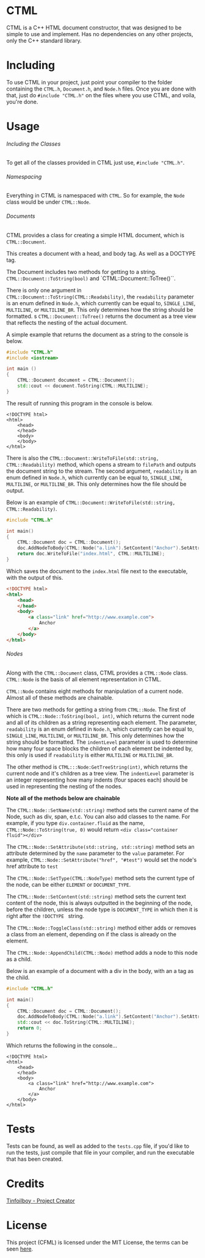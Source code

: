 # CTML

CTML is a C++ HTML document constructor, that was designed to be simple to use and implement. Has no dependencies on any other projects, only the C++ standard library.

# Including

To use CTML in your project, just point your compiler to the folder containing the `CTML.h`, `Document.h`, and `Node.h` files. Once you are done with that, just do `#include "CTML.h"` on the files where you use CTML, and voila, you're done.

# Usage

###### Including the Classes 

To get all of the classes provided in CTML just use, `#include "CTML.h"`.

###### Namespacing

Everything in CTML is namespaced with `CTML`. So for example, the `Node` class would be under `CTML::Node`.

###### Documents

CTML provides a class for creating a simple HTML document, which is `CTML::Document`.

This creates a document with a head, and body tag. As well as a DOCTYPE tag.

The Document includes two methods for getting to a string. `CTML::Document::ToString(bool)` and `CTML::Document::ToTree()``.

There is only one argument in `CTML::Document::ToString(CTML::Readability)`, the `readability` parameter is an enum defined in `Node.h`, which currently can be equal to, `SINGLE_LINE`, `MULTILINE`, or `MULTILINE_BR`. This only determines how the string should be formatted.
s
`CTML::Document::ToTree()` returns the document as a tree view that reflects the nesting of the actual document.

A simple example that returns the document as a string to the console is below.

```cpp
#include "CTML.h"
#include <iostream>

int main ()
{
    CTML::Document document = CTML::Document();
    std::cout << document.ToString(CTML::MULTILINE);
}
```

The result of running this program in the console is below.

```
<!DOCTYPE html>
<html>
    <head>
    </head>
    <body>
    </body>
</html>
```

There is also the `CTML::Document::WriteToFile(std::string, CTML::Readability)` method, which opens a stream to `filePath` and outputs the document string to the stream. The second argument, `readability` is an enum defined in `Node.h`, which currently can be equal to, `SINGLE_LINE`, `MULTILINE`, or `MULTILINE_BR`. This only determines how the file should be output.

Below is an example of `CTML::Document::WriteToFile(std::string, CTML::Readability)`.

```cpp
#include "CTML.h"

int main()
{
    CTML::Document doc = CTML::Document();
    doc.AddNodeToBody(CTML::Node("a.link").SetContent("Anchor").SetAttribute("href", "http://www.example.com"));
    return doc.WriteToFile("index.html", CTML::MULTILINE);
}
```

Which saves the document to the `index.html` file next to the executable, with the output of this.

```html
<!DOCTYPE html>
<html>
    <head>
    </head>
    <body>
        <a class="link" href="http://www.example.com">
            Anchor
        </a>
    </body>
</html>
```

###### Nodes

Along with the `CTML::Document` class, CTML provides a `CTML::Node` class. `CTML::Node` is the basis of all element representation in CTML.

`CTML::Node` contains eight methods for manipulation of a current node. Almost all of these methods are chainable.

There are two methods for getting a string from `CTML::Node`. The first of which is `CTML::Node::ToString(bool, int)`, which returns the current node and all of its children as a string representing each element. The parameter, `readability` is an enum defined in `Node.h`, which currently can be equal to, `SINGLE_LINE`, `MULTILINE`, or `MULTILINE_BR`. This only determines how the string should be formatted. The `indentLevel` parameter is used to determine how many four space blocks the children of each element be indented by, this only is used if `readability` is either `MULTILINE` or `MULTILINE_BR`.

The other method is `CTML:::Node:GetTreeString(int)`, which returns the current node and it's children as a tree view. The `indentLevel` parameter is an integer representing how many indents (four spaces each) should be used in representing the nesting of the nodes.

**Note all of the methods below are chainable**

The `CTML::Node::SetName(std::string)` method sets the current name of the Node, such as div, span, e.t.c. You can also add classes to the name. For example, if you type `div.container.fluid` as the name, `CTML::Node::ToString(true, 0)` would return `<div class="container fluid"></div>`

The `CTML::Node::SetAttribute(std::string, std::string)` method sets an attribute determined by the `name` parameter to the `value` parameter. For example, `CTML::Node::SetAttribute("href", "#test")` would set the node's href attribute to `test`

The `CTML::Node::SetType(CTML::NodeType)` method sets the current type of the node, can be either `ELEMENT` or `DOCUMENT_TYPE`.

The `CTML::Node::SetContent(std::string)` method sets the current text content of the node, this is always outputted in the beginning of the node, before the children, unless the node type is `DOCUMENT_TYPE` in which then it is right after the `!DOCTYPE ` string.

The `CTML::Node::ToggleClass(std::string)` method either adds or removes a class from an element, depending on if the class is already on the element.

The `CTML::Node::AppendChild(CTML::Node)` method adds a node to this node as a child.

Below is an example of a document with a div in the body, with an a tag as the child.

```cpp
#include "CTML.h"

int main()
{
    CTML::Document doc = CTML::Document();
    doc.AddNodeToBody(CTML::Node("a.link").SetContent("Anchor").SetAttribute("href", "http://www.example.com"));
    std::cout << doc.ToString(CTML::MULTILINE);
    return 0;
}
```

Which returns the following in the console...

```
<!DOCTYPE html>
<html>
    <head>
    </head>
    <body>
        <a class="link" href="http://www.example.com">
            Anchor
        </a>
    </body>
</html>
```

# Tests

Tests can be found, as well as added to the `tests.cpp` file, if you'd like to run the tests, just compile that file in your compiler, and run the executable that has been created.

# Credits

[Tinfoilboy - Project Creator](https://github.com/tinfoilboy)

# License

This project (CFML) is licensed under the MIT License, the terms can be seen [here](https://github.com/tinfoilboy/CFML).
